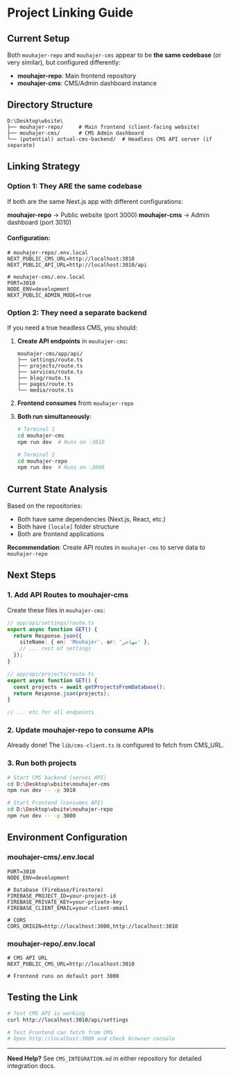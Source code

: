 # Project Linking Guide

## Current Setup

Both `mouhajer-repo` and `mouhajer-cms` appear to be **the same codebase** (or very similar), but configured differently:

- **mouhajer-repo**: Main frontend repository
- **mouhajer-cms**: CMS/Admin dashboard instance

## Directory Structure
```
D:\Desktop\wbsite\
├── mouhajer-repo/     # Main frontend (client-facing website)
├── mouhajer-cms/      # CMS Admin dashboard
└── (potential) actual-cms-backend/  # Headless CMS API server (if separate)
```

## Linking Strategy

### Option 1: They ARE the same codebase
If both are the same Next.js app with different configurations:

**mouhajer-repo** → Public website (port 3000)
**mouhajer-cms** → Admin dashboard (port 3010)

#### Configuration:
```env
# mouhajer-repo/.env.local
NEXT_PUBLIC_CMS_URL=http://localhost:3010
NEXT_PUBLIC_API_URL=http://localhost:3010/api

# mouhajer-cms/.env.local
PORT=3010
NODE_ENV=development
NEXT_PUBLIC_ADMIN_MODE=true
```

### Option 2: They need a separate backend
If you need a true headless CMS, you should:

1. **Create API endpoints** in `mouhajer-cms`:
   ```
   mouhajer-cms/app/api/
   ├── settings/route.ts
   ├── projects/route.ts
   ├── services/route.ts
   ├── blog/route.ts
   ├── pages/route.ts
   └── media/route.ts
   ```

2. **Frontend consumes** from `mouhajer-repo`

3. **Both run simultaneously**:
   ```bash
   # Terminal 1
   cd mouhajer-cms
   npm run dev  # Runs on :3010

   # Terminal 2
   cd mouhajer-repo
   npm run dev  # Runs on :3000
   ```

## Current State Analysis

Based on the repositories:
- Both have same dependencies (Next.js, React, etc.)
- Both have `[locale]` folder structure
- Both are frontend applications

**Recommendation**: Create API routes in `mouhajer-cms` to serve data to `mouhajer-repo`

## Next Steps

### 1. Add API Routes to mouhajer-cms

Create these files in `mouhajer-cms`:

```typescript
// app/api/settings/route.ts
export async function GET() {
  return Response.json({
    siteName: { en: 'Mouhajer', ar: 'مهاجر' },
    // ... rest of settings
  });
}

// app/api/projects/route.ts
export async function GET() {
  const projects = await getProjectsFromDatabase();
  return Response.json(projects);
}

// ... etc for all endpoints
```

### 2. Update mouhajer-repo to consume APIs

Already done! The `lib/cms-client.ts` is configured to fetch from CMS_URL.

### 3. Run both projects

```bash
# Start CMS backend (serves API)
cd D:\Desktop\wbsite\mouhajer-cms
npm run dev -- -p 3010

# Start Frontend (consumes API)
cd D:\Desktop\wbsite\mouhajer-repo
npm run dev -- -p 3000
```

## Environment Configuration

### mouhajer-cms/.env.local
```env
PORT=3010
NODE_ENV=development

# Database (Firebase/Firestore)
FIREBASE_PROJECT_ID=your-project-id
FIREBASE_PRIVATE_KEY=your-private-key
FIREBASE_CLIENT_EMAIL=your-client-email

# CORS
CORS_ORIGIN=http://localhost:3000,http://localhost:3010
```

### mouhajer-repo/.env.local
```env
# CMS API URL
NEXT_PUBLIC_CMS_URL=http://localhost:3010

# Frontend runs on default port 3000
```

## Testing the Link

```bash
# Test CMS API is working
curl http://localhost:3010/api/settings

# Test Frontend can fetch from CMS
# Open http://localhost:3000 and check browser console
```

---

**Need Help?**
See `CMS_INTEGRATION.md` in either repository for detailed integration docs.
